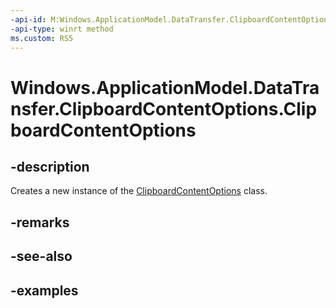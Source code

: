 ```yaml
---
-api-id: M:Windows.ApplicationModel.DataTransfer.ClipboardContentOptions.#ctor
-api-type: winrt method
ms.custom: RS5
---
```


<!-- Method syntax.
public ClipboardContentOptions.ClipboardContentOptions()
-->

# Windows.ApplicationModel.DataTransfer.ClipboardContentOptions.ClipboardContentOptions

## -description
Creates a new instance of the [ClipboardContentOptions](clipboardcontentoptions.md) class.

## -remarks

## -see-also

## -examples
